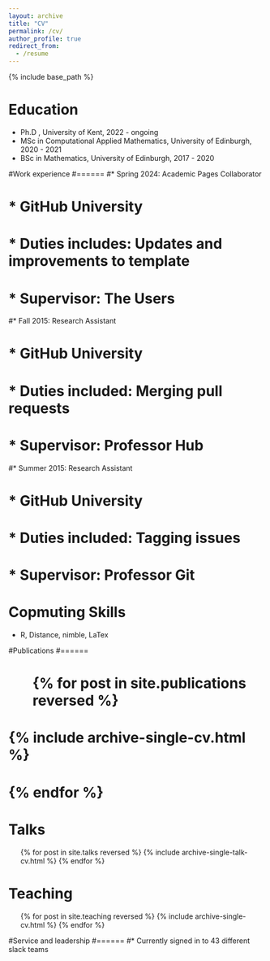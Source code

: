 ```yaml
---
layout: archive
title: "CV"
permalink: /cv/
author_profile: true
redirect_from:
  - /resume
---
```


{% include base_path %}

Education
======
* Ph.D , University of Kent, 2022 - ongoing
* MSc in Computational Applied Mathematics, University of Edinburgh, 2020 - 2021
* BSc in Mathematics, University of Edinburgh, 2017 - 2020

#Work experience
#======
#* Spring 2024: Academic Pages Collaborator
#  * GitHub University
#  * Duties includes: Updates and improvements to template
#  * Supervisor: The Users

#* Fall 2015: Research Assistant
#  * GitHub University
#  * Duties included: Merging pull requests
#  * Supervisor: Professor Hub

#* Summer 2015: Research Assistant
#  * GitHub University
#  * Duties included: Tagging issues
#  * Supervisor: Professor Git
  
Copmuting Skills
======
* R, Distance, nimble, LaTex

#Publications
#======
#  <ul>{% for post in site.publications reversed %}
#    {% include archive-single-cv.html %}
#  {% endfor %}</ul>
  
Talks
======
  <ul>{% for post in site.talks reversed %}
    {% include archive-single-talk-cv.html  %}
  {% endfor %}</ul>
  
Teaching
======
  <ul>{% for post in site.teaching reversed %}
    {% include archive-single-cv.html %}
  {% endfor %}</ul>
  
#Service and leadership
#======
#* Currently signed in to 43 different slack teams
